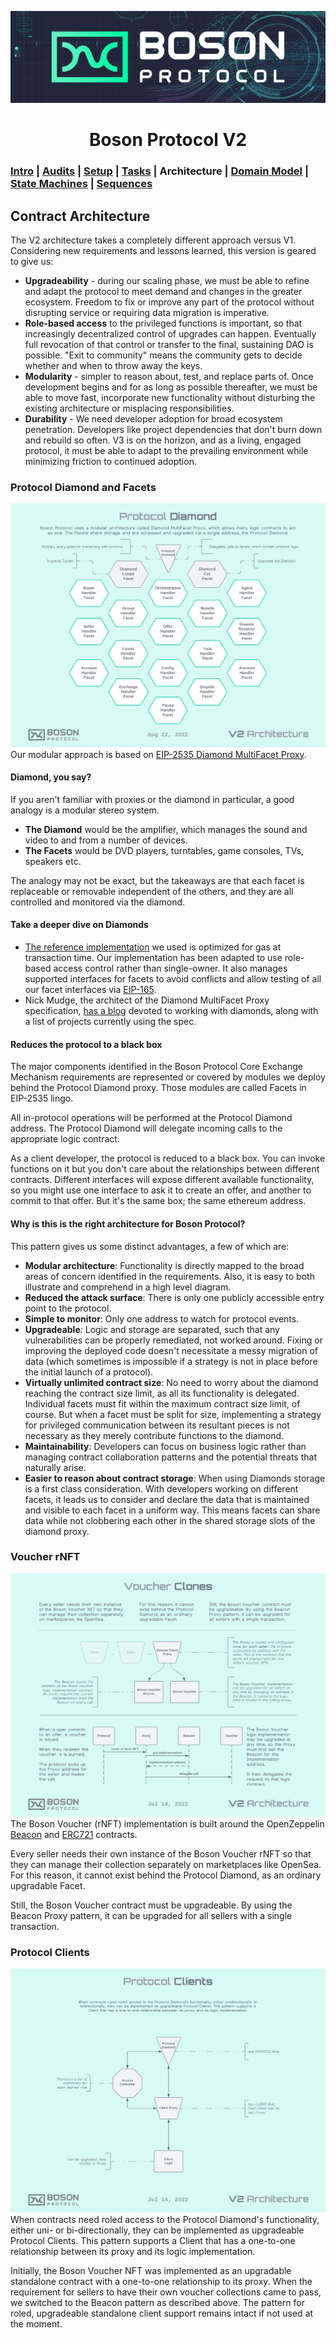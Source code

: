 [![banner](images/banner.png)](https://bosonprotocol.io)

<h1 align="center">Boson Protocol V2</h1>

### [Intro](../README.md) | [Audits](audits.md) | [Setup](setup.md) | [Tasks](tasks.md) | Architecture | [Domain Model](domain.md) | [State Machines](state-machines.md) | [Sequences](sequences.md)

## Contract Architecture
The V2 architecture takes a completely different approach versus V1. Considering new requirements and lessons learned, this version is geared to give us:
* **Upgradeability** - during our scaling phase, we must be able to refine and adapt the protocol to meet demand and changes in the greater ecosystem. Freedom to fix or improve any part of the protocol without disrupting service or requiring data migration is imperative.
* **Role-based access** to the privileged functions is important, so that increasingly decentralized control of upgrades can happen. Eventually full revocation of that control or transfer to the final, sustaining DAO is possible. "Exit to community" means the community gets to decide whether and when to throw away the keys.
* **Modularity** - simpler to reason about, test, and replace parts of. Once development begins and for as long as possible thereafter, we must be able to move fast, incorporate new functionality without disturbing the existing architecture or misplacing responsibilities.
* **Durability** - We need developer adoption for broad ecosystem penetration. Developers like project dependencies that don't burn down and rebuild so often. V3 is on the horizon, and as a living, engaged protocol, it must be able to adapt to the prevailing environment while minimizing friction to continued adoption.

### Protocol Diamond and Facets
![Protocol Diamond](images/Boson_Protocol_V2_-_Protocol_Diamond.png)
Our modular approach is based on [EIP-2535 Diamond MultiFacet Proxy](https://eips.ethereum.org/EIPS/eip-2535).

#### Diamond, you say?
If you aren't familiar with proxies or the diamond in particular, a good analogy is a modular stereo system.
* **The Diamond** would be the amplifier, which manages the sound and video to and from a number of devices.
* **The Facets** would be DVD players, turntables, game consoles, TVs, speakers etc.

The analogy may not be exact, but the takeaways are that each facet is replaceable or removable independent of the others, and they are all controlled and monitored via the diamond.

#### Take a deeper dive on Diamonds
* [The reference implementation](https://github.com/mudgen/diamond-2-hardhat) we used is optimized for gas at transaction time. Our implementation has been adapted to use role-based access control rather than single-owner. It also manages supported interfaces for facets to avoid conflicts and allow testing of all our facet interfaces via [EIP-165](https://eips.ethereum.org/EIPS/eip-165).
* Nick Mudge, the architect of the Diamond MultiFacet Proxy specification, [has a blog](https://eip2535diamonds.substack.com/p/list-of-projects-using-eip-2535-diamonds) devoted to working with diamonds, along with a list of projects currently using the spec.

#### Reduces the protocol to a black box
The major components identified in the Boson Protocol Core Exchange Mechanism requirements are represented or covered by modules we deploy behind the Protocol Diamond proxy. Those modules are called Facets in EIP-2535 lingo.

All in-protocol operations will be performed at the Protocol Diamond address. The Protocol Diamond will delegate incoming calls to the appropriate logic contract.

As a client developer, the protocol is reduced to a black box. You can invoke functions on it but you don't care about the relationships between different contracts. Different interfaces will expose different available functionality, so you might use one interface to ask it to create an offer, and another to commit to that offer. But it's the same box; the same ethereum address.

#### Why is this is the right architecture for Boson Protocol?
This pattern gives us some distinct advantages, a few of which are:
- **Modular architecture**: Functionality is directly mapped to the broad areas of concern identified in the requirements. Also, it is easy to both illustrate and comprehend in a high level diagram.
- **Reduced the attack surface**: There is only one publicly accessible entry point to the protocol.
- **Simple to monitor**: Only one address to watch for protocol events.
- **Upgradeable**: Logic and storage are separated, such that any vulnerabilities can be properly remediated, not worked around. Fixing or improving the deployed code doesn't necessitate a messy migration of data (which sometimes is impossible if a strategy is not in place before the initial launch of a protocol).
- **Virtually unlimited contract size**: No need to worry about the diamond reaching the contract size limit, as all its functionality is delegated. Individual facets must fit within the maximum contract size limit, of course. But when a facet must be split for size, implementing a strategy for privileged communication between its resultant pieces is not necessary as they merely contribute functions to the diamond.
- **Maintainability**: Developers can focus on business logic rather than managing contract collaboration patterns and the potential threats that naturally arise.
- **Easier to reason about contract storage**: When using Diamonds storage is a first class consideration. With developers working on different facets, it leads us to consider and declare the data that is maintained and visible to each facet in a uniform way. This means facets can share data while not clobbering each other in the shared storage slots of the diamond proxy.

### Voucher rNFT
![Voucher rNFT](images/Boson_Protocol_V2_-_Voucher_Clones.png)
The Boson Voucher (rNFT) implementation is built around the OpenZeppelin [Beacon](https://docs.openzeppelin.com/contracts/4.x/api/proxy#beacon) and [ERC721](https://docs.openzeppelin.com/contracts/4.x/api/token/erc721) contracts.

Every seller needs their own instance of the Boson Voucher rNFT so that they can manage their collection separately on marketplaces like OpenSea. For this reason, it cannot exist behind the Protocol Diamond, as an ordinary upgradable Facet.

Still, the Boson Voucher contract must be upgradeable. By using the Beacon Proxy pattern, it can be upgraded for all sellers with a single transaction.

### Protocol Clients
![Protocol Clients](images/Boson_Protocol_V2_-_Protocol_Clients.png)
When contracts need roled access to the Protocol Diamond's functionality, either uni- or bi-directionally, they can be implemented as upgradeable Protocol Clients. This pattern supports a Client that has a one-to-one relationship between its proxy and its logic implementation.

Initially, the Boson Voucher NFT was implemented as an upgradable standalone contract with a one-to-one relationship to its proxy. When the requirement for sellers to have their own voucher collections came to pass, we switched to the Beacon pattern as described above. The pattern for roled, upgradeable standalone client support remains intact if not used at the moment.
